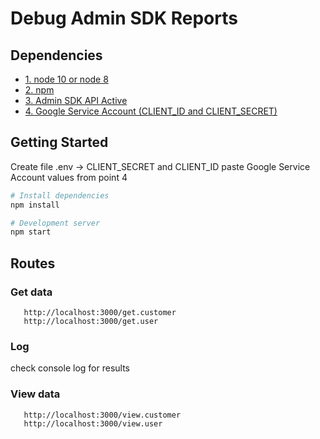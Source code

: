 # Debug Admin SDK Reports

## Dependencies

- [1. node 10 or node 8](https://nodejs.org/)
- [2. npm](https://www.npmjs.com/)
- [3. Admin SDK API Active](https://console.cloud.google.com/apis/library/admin.googleapis.com?q=admin%20sdk&id=d0a160dd-c410-4fd0-a951-c47e05309cb9)
- [4. Google Service Account (CLIENT_ID and CLIENT_SECRET)](https://console.cloud.google.com/apis/credentials)

## Getting Started

Create file .env -> CLIENT_SECRET and CLIENT_ID paste Google Service Account values ​​from point 4

```bash
# Install dependencies
npm install

# Development server
npm start
```

## Routes

### Get data 


```
   http://localhost:3000/get.customer
   http://localhost:3000/get.user
```

### Log
check console log for results

### View data

```
   http://localhost:3000/view.customer
   http://localhost:3000/view.user
```
